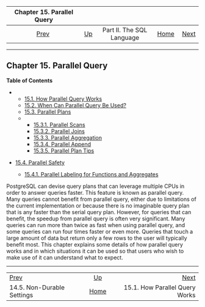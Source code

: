 <!--?xml version="1.0" encoding="UTF-8" standalone="no"?-->

|                 Chapter 15. Parallel Query                |                                            |                           |                                                       |                                                                         |
| :-------------------------------------------------------: | :----------------------------------------- | :-----------------------: | ----------------------------------------------------: | ----------------------------------------------------------------------: |
| [Prev](non-durability.html "14.5. Non-Durable Settings")  | [Up](sql.html "Part II. The SQL Language") | Part II. The SQL Language | [Home](index.html "PostgreSQL 17devel Documentation") |  [Next](how-parallel-query-works.html "15.1. How Parallel Query Works") |

***

## Chapter 15. Parallel Query

**Table of Contents**

*   *   [15.1. How Parallel Query Works](how-parallel-query-works.html)
    *   [15.2. When Can Parallel Query Be Used?](when-can-parallel-query-be-used.html)
    *   [15.3. Parallel Plans](parallel-plans.html)

    <!---->

    *   *   [15.3.1. Parallel Scans](parallel-plans.html#PARALLEL-SCANS)
        *   [15.3.2. Parallel Joins](parallel-plans.html#PARALLEL-JOINS)
        *   [15.3.3. Parallel Aggregation](parallel-plans.html#PARALLEL-AGGREGATION)
        *   [15.3.4. Parallel Append](parallel-plans.html#PARALLEL-APPEND)
        *   [15.3.5. Parallel Plan Tips](parallel-plans.html#PARALLEL-PLAN-TIPS)

*   [15.4. Parallel Safety](parallel-safety.html)

    *   [15.4.1. Parallel Labeling for Functions and Aggregates](parallel-safety.html#PARALLEL-LABELING)

[]()

PostgreSQL can devise query plans that can leverage multiple CPUs in order to answer queries faster. This feature is known as parallel query. Many queries cannot benefit from parallel query, either due to limitations of the current implementation or because there is no imaginable query plan that is any faster than the serial query plan. However, for queries that can benefit, the speedup from parallel query is often very significant. Many queries can run more than twice as fast when using parallel query, and some queries can run four times faster or even more. Queries that touch a large amount of data but return only a few rows to the user will typically benefit most. This chapter explains some details of how parallel query works and in which situations it can be used so that users who wish to make use of it can understand what to expect.

***

|                                                           |                                                       |                                                                         |
| :-------------------------------------------------------- | :---------------------------------------------------: | ----------------------------------------------------------------------: |
| [Prev](non-durability.html "14.5. Non-Durable Settings")  |       [Up](sql.html "Part II. The SQL Language")      |  [Next](how-parallel-query-works.html "15.1. How Parallel Query Works") |
| 14.5. Non-Durable Settings                                | [Home](index.html "PostgreSQL 17devel Documentation") |                                          15.1. How Parallel Query Works |
